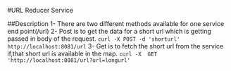 #URL Reducer Service 

##Description
1- There are two different methods available for one service 
    end point(/url)
2- Post is to get the data for a short url which is getting passed in body of the request.
   `curl -X POST -d 'shorturl' http://localhost:8081/url`
3- Get is to fetch the short url from the service if,that short url is available in the map.
    `curl -X  GET 'http://localhost:8081/url?url=longurl'`